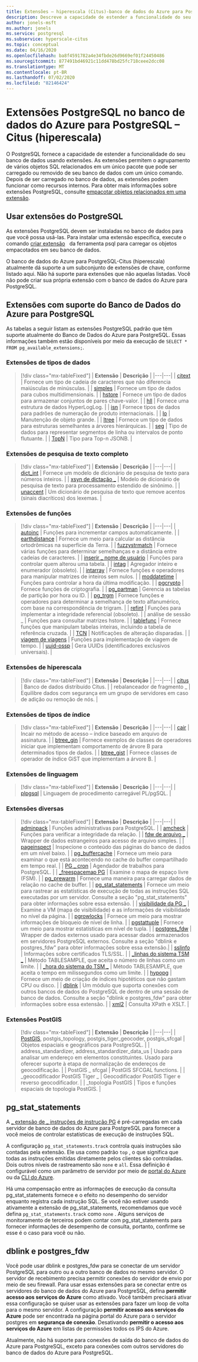 ```yaml
---
title: Extensões – hiperescala (Citus)-banco de dados do Azure para PostgreSQL
description: Descreve a capacidade de estender a funcionalidade do seu banco de dados usando extensões no banco de dados do Azure para PostgreSQL-Citus (hiperescala)
author: jonels-msft
ms.author: jonels
ms.service: postgresql
ms.subservice: hyperscale-citus
ms.topic: conceptual
ms.date: 04/16/2020
ms.openlocfilehash: ba8f4591782a4e34fbde26d9669ef01f24450486
ms.sourcegitcommit: 877491bd46921c11dd478bd25fc718ceee2dcc08
ms.translationtype: MT
ms.contentlocale: pt-BR
ms.lasthandoff: 07/02/2020
ms.locfileid: "82146424"
---
```

# <a name="postgresql-extensions-in-azure-database-for-postgresql--hyperscale-citus"></a>Extensões PostgreSQL no banco de dados do Azure para PostgreSQL – Citus (hiperescala)

O PostgreSQL fornece a capacidade de estender a funcionalidade do seu banco de dados usando extensões. As extensões permitem o agrupamento de vários objetos SQL relacionados em um único pacote que pode ser carregado ou removido de seu banco de dados com um único comando. Depois de ser carregado no banco de dados, as extensões podem funcionar como recursos internos. Para obter mais informações sobre extensões PostgreSQL, consulte [empacotar objetos relacionados em uma extensão](https://www.postgresql.org/docs/current/static/extend-extensions.html).

## <a name="use-postgresql-extensions"></a>Usar extensões do PostgreSQL

As extensões PostgreSQL devem ser instaladas no banco de dados para que você possa usá-las. Para instalar uma extensão específica, execute o comando [criar extensão](https://www.postgresql.org/docs/current/static/sql-createextension.html)   da ferramenta psql para carregar os objetos empacotados em seu banco de dados.

O banco de dados do Azure para PostgreSQL-Citus (hiperescala) atualmente dá suporte a um subconjunto de extensões de chave, conforme listado aqui. Não há suporte para extensões que não aquelas listadas. Você não pode criar sua própria extensão com o banco de dados do Azure para PostgreSQL.

## <a name="extensions-supported-by-azure-database-for-postgresql"></a>Extensões com suporte do Banco de Dados do Azure para PostgreSQL

As tabelas a seguir listam as extensões PostgreSQL padrão que têm suporte atualmente do Banco de Dados do Azure para PostgreSQL. Essas informações também estão disponíveis por meio da execução de `SELECT * FROM pg_available_extensions;`.

### <a name="data-types-extensions"></a>Extensões de tipos de dados

> [!div class="mx-tableFixed"]
> | **Extensão** | **Descrição** |
> |---|---|
> | [citext](https://www.postgresql.org/docs/current/static/citext.html) | Fornece um tipo de cadeia de caracteres que não diferencia maiúsculas de minúsculas. |
> | [simples](https://www.postgresql.org/docs/current/static/cube.html) | Fornece um tipo de dados para cubos multidimensionais. |
> | [hstore](https://www.postgresql.org/docs/current/static/hstore.html) | Fornece um tipo de dados para armazenar conjuntos de pares chave-valor. |
> | [hll](https://github.com/citusdata/postgresql-hll) | Fornece uma estrutura de dados HyperLogLog. |
> | [isn](https://www.postgresql.org/docs/current/static/isn.html) | Fornece tipos de dados para padrões de numeração de produto internacionais. |
> | [lo](https://www.postgresql.org/docs/current/lo.html) | Manutenção de objeto grande. |
> | [ltree](https://www.postgresql.org/docs/current/static/ltree.html) | Fornece um tipo de dados para estruturas semelhantes a árvores hierárquicas. |
> | [seg](https://www.postgresql.org/docs/current/seg.html) | Tipo de dados para representar segmentos de linha ou intervalos de ponto flutuante. |
> | [TopN](https://github.com/citusdata/postgresql-topn/) | Tipo para Top-n JSONB. |

### <a name="full-text-search-extensions"></a>Extensões de pesquisa de texto completo

> [!div class="mx-tableFixed"]
> | **Extensão** | **Descrição** |
> |---|---|
> | [dict\_int](https://www.postgresql.org/docs/current/static/dict-int.html) | Fornece um modelo de dicionário de pesquisa de texto para números inteiros. |
> | [xsyn de dictação \_](https://www.postgresql.org/docs/current/dict-xsyn.html) | Modelo de dicionário de pesquisa de texto para processamento estendido de sinônimo. |
> | [unaccent](https://www.postgresql.org/docs/current/static/unaccent.html) | Um dicionário de pesquisa de texto que remove acentos (sinais diacríticos) dos lexemas. |

### <a name="functions-extensions"></a>Extensões de funções

> [!div class="mx-tableFixed"]
> | **Extensão** | **Descrição** |
> |---|---|
> | [autoinc](https://www.postgresql.org/docs/current/contrib-spi.html#id-1.11.7.45.7) | Funções para incrementar campos automaticamente. |
> | [earthdistance](https://www.postgresql.org/docs/current/static/earthdistance.html) | Fornece um meio para calcular as distância ortodrômicas na superfície da Terra. |
> | [fuzzystrmatch](https://www.postgresql.org/docs/current/static/fuzzystrmatch.html) | Fornece várias funções para determinar semelhanças e a distância entre cadeias de caracteres. |
> | [inserir \_ nome de usuário](https://www.postgresql.org/docs/current/contrib-spi.html#id-1.11.7.45.8) | Funções para controlar quem alterou uma tabela. |
> | [intag](https://www.postgresql.org/docs/current/intagg.html) | Agregador inteiro e enumerador (obsoleto). |
> | [intarray](https://www.postgresql.org/docs/current/static/intarray.html) | Fornece funções e operadores para manipular matrizes de inteiros sem nulos. |
> | [moddatetime](https://www.postgresql.org/docs/current/contrib-spi.html#id-1.11.7.45.9) | Funções para controlar a hora da última modificação. |
> | [pgcrypto](https://www.postgresql.org/docs/current/static/pgcrypto.html) | Fornece funções de criptografia. |
> | [pg\_partman](https://pgxn.org/dist/pg_partman/doc/pg_partman.html) | Gerencia as tabelas de partição por hora ou ID. |
> | [pg\_trgm](https://www.postgresql.org/docs/current/static/pgtrgm.html) | Fornece funções e operadores para determinar a semelhança de texto alfanumérico, com base na correspondência de trigram. |
> | [refint](https://www.postgresql.org/docs/current/contrib-spi.html#id-1.11.7.45.5) | Funções para implementar a integridade referencial (obsoleto). |
> | análise de sessão \_ | Funções para consultar matrizes hstore. |
> | [tablefunc](https://www.postgresql.org/docs/current/static/tablefunc.html) | Fornece funções que manipulam tabelas inteiras, incluindo a tabela de referência cruzada. |
> | [TCN](https://www.postgresql.org/docs/current/tcn.html) | Notificações de alteração disparadas. |
> | [viagem de viagens](https://www.postgresql.org/docs/current/contrib-spi.html#id-1.11.7.45.6) | Funções para implementação de viagem de tempo. |
> | [uuid-ossp](https://www.postgresql.org/docs/current/static/uuid-ossp.html) | Gera UUIDs (identificadores exclusivos universais). |

### <a name="hyperscale-extensions"></a>Extensões de hiperescala

> [!div class="mx-tableFixed"]
> | **Extensão** | **Descrição** |
> |---|---|
> | [citus](https://github.com/citusdata/citus) | Banco de dados distribuído Citus. |
> | rebalanceador de fragmento \_ | Equilibre dados com segurança em um grupo de servidores em caso de adição ou remoção de nós. |

### <a name="index-types-extensions"></a>Extensões de tipos de índice

> [!div class="mx-tableFixed"]
> | **Extensão** | **Descrição** |
> |---|---|
> | [cair](https://www.postgresql.org/docs/current/bloom.html) | Incair no método de acesso – índice baseado em arquivo de assinatura. |
> | [btree\_gin](https://www.postgresql.org/docs/current/static/btree-gin.html) | Fornece exemplos de classes de operadores iniciar que implementam comportamento de árvore B para determinados tipos de dados. |
> | [btree\_gist](https://www.postgresql.org/docs/current/static/btree-gist.html) | Fornece classes de operador de índice GiST que implementam a árvore B. |

### <a name="language-extensions"></a>Extensões de linguagem

> [!div class="mx-tableFixed"]
> | **Extensão** | **Descrição** |
> |---|---|
> | [plpgsql](https://www.postgresql.org/docs/current/static/plpgsql.html) | Linguagem de procedimento carregável PL/pgSQL. |

### <a name="miscellaneous-extensions"></a>Extensões diversas

> [!div class="mx-tableFixed"]
> | **Extensão** | **Descrição** |
> |---|---|
> | [adminpack](https://www.postgresql.org/docs/current/adminpack.html) | Funções administrativas para PostgreSQL. |
> | [amcheck](https://www.postgresql.org/docs/current/amcheck.html) | Funções para verificar a integridade da relação. |
> | [fdw de arquivo \_](https://www.postgresql.org/docs/current/file-fdw.html) | Wrapper de dados estrangeiros para acesso de arquivo simples. |
> | [pageinspect](https://www.postgresql.org/docs/current/pageinspect.html) | Inspecione o conteúdo das páginas do banco de dados em um nível baixo. |
> | [pg\_buffercache](https://www.postgresql.org/docs/current/static/pgbuffercache.html) | Fornece um meio para examinar o que está acontecendo no cache do buffer compartilhado em tempo real. |
> | [PG \_ cron](https://github.com/citusdata/pg_cron) | Agendador de trabalhos para PostgreSQL. |
> | [\_freespacemap PG](https://www.postgresql.org/docs/current/pgfreespacemap.html) | Examine o mapa de espaço livre (FSM). |
> | [pg\_prewarm](https://www.postgresql.org/docs/current/static/pgprewarm.html) | Fornece uma maneira para carregar dados de relação no cache de buffer. |
> | [pg\_stat\_statements](https://www.postgresql.org/docs/current/static/pgstatstatements.html) | Fornece um meio para rastrear as estatísticas de execução de todas as instruções SQL executadas por um servidor. Consulte a seção "pg_stat_statements" para obter informações sobre essa extensão. |
> | [visibilidade da PG \_](https://www.postgresql.org/docs/current/pgvisibility.html) | Examine a VM (mapa de visibilidade) e as informações de visibilidade no nível da página. |
> | [pgrowlocks](https://www.postgresql.org/docs/current/static/pgrowlocks.html) | Fornece um meio para mostrar informações de bloqueio de nível de linha. |
> | [pgstattuple](https://www.postgresql.org/docs/current/static/pgstattuple.html) | Fornece um meio para mostrar estatísticas em nível de tupla. |
> | [postgres\_fdw](https://www.postgresql.org/docs/current/static/postgres-fdw.html) | Wrapper de dados externos usado para acessar dados armazenados em servidores PostgreSQL externos. Consulte a seção "dblink e postgres_fdw" para obter informações sobre essa extensão.|
> | [sslinfo](https://www.postgresql.org/docs/current/sslinfo.html) | Informações sobre certificados TLS/SSL. |
> | [\_linhas do sistema TSM \_](https://www.postgresql.org/docs/current/tsm-system-rows.html) | Método TABLESAMPLE, que aceita o número de linhas como um limite. |
> | [\_hora do sistema do TSM \_](https://www.postgresql.org/docs/current/tsm-system-time.html) | Método TABLESAMPLE, que aceita o tempo em milissegundos como um limite. |
> | [hypopg](https://hypopg.readthedocs.io/en/latest/) | Fornece um meio de criação de índices hipotéticos que não gastam CPU ou disco. |
> | [dblink](https://www.postgresql.org/docs/current/dblink.html) | Um módulo que suporta conexões com outros bancos de dados do PostgreSQL de dentro de uma sessão de banco de dados. Consulte a seção "dblink e postgres_fdw" para obter informações sobre essa extensão. |
> | [xml2](https://www.postgresql.org/docs/current/xml2.html) | Consulta XPath e XSLT. |


### <a name="postgis-extensions"></a>Extensões PostGIS

> [!div class="mx-tableFixed"]
> | **Extensão** | **Descrição** |
> |---|---|
> | [PostGIS](https://www.postgis.net/), postgis\_topology, postgis\_tiger\_geocoder, postgis\_sfcgal | Objetos espaciais e geográficos para PostgreSQL. |
> | address\_standardizer, address\_standardizer\_data\_us | Usado para analisar um endereço em elementos constituintes. Usado para oferecer suporte à etapa de normalização de endereços de geocodificação. |
> | PostGIS \_ sfcgal | PostGIS SFCGAL functions. |
> | \_geocodificador PostGIS Tiger \_ | Geocodificador PostGIS Tiger e reverso geocodificador. |
> | \_topologia PostGIS | Tipos e funções espaciais de topologia PostGIS. |


## <a name="pg_stat_statements"></a>pg_stat_statements
A [ \_ extensão de \_ instruções de instrução PG](https://www.postgresql.org/docs/current/pgstatstatements.html) é pré-carregadas em cada servidor de banco de dados do Azure para PostgreSQL para fornecer a você meios de controlar estatísticas de execução de instruções SQL.

A configuração `pg_stat_statements.track` controla quais instruções são contadas pela extensão. Ele usa como padrão `top` , o que significa que todas as instruções emitidas diretamente pelos clientes são controladas. Dois outros níveis de rastreamento são `none` e `all`. Essa definição é configurável como um parâmetro de servidor por meio de [portal do Azure](https://docs.microsoft.com/azure/postgresql/howto-configure-server-parameters-using-portal) ou da [CLI do Azure](https://docs.microsoft.com/azure/postgresql/howto-configure-server-parameters-using-cli).

Há uma compensação entre as informações de execução da consulta pg_stat_statements fornece e o efeito no desempenho do servidor enquanto registra cada instrução SQL. Se você não estiver usando ativamente a extensão de pg_stat_statements, recomendamos que você defina `pg_stat_statements.track` como `none` . Alguns serviços de monitoramento de terceiros podem contar com pg_stat_statements para fornecer informações de desempenho de consulta, portanto, confirme se esse é o caso para você ou não.

## <a name="dblink-and-postgres_fdw"></a>dblink e postgres_fdw
Você pode usar dblink e postgres_fdw para se conectar de um servidor PostgreSQL para outro ou a outro banco de dados no mesmo servidor. O servidor de recebimento precisa permitir conexões do servidor de envio por meio de seu firewall. Para usar essas extensões para se conectar entre os servidores do banco de dados do Azure para PostgreSQL, defina **permitir acesso aos serviços do Azure** como ativado. Você também precisará ativar essa configuração se quiser usar as extensões para fazer um loop de volta para o mesmo servidor. A configuração **permitir acesso aos serviços do Azure** pode ser encontrada na página portal do Azure para o servidor postgres em **segurança de conexão**. Desativando **permitir o acesso aos serviços do Azure** em listas de permissões todos os IPS do Azure.

Atualmente, não há suporte para conexões de saída do banco de dados do Azure para PostgreSQL, exceto para conexões com outros servidores do banco de dados do Azure para PostgreSQL.
